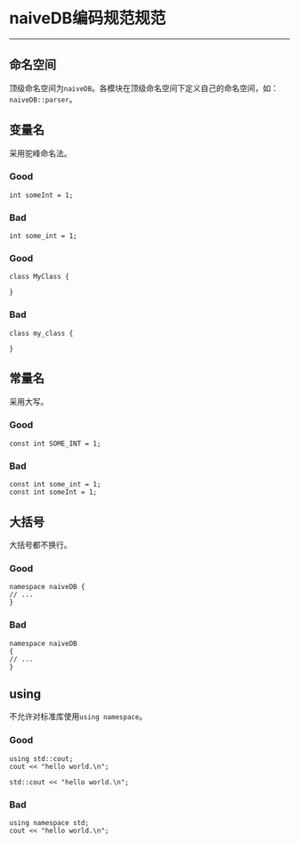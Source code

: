 # naiveDB编码规范规范

-------

## 命名空间

顶级命名空间为`naiveDB`。各模块在顶级命名空间下定义自己的命名空间，如：`naiveDB::parser`。
## 变量名

采用驼峰命名法。
### Good
```
int someInt = 1;
```
### Bad
```
int some_int = 1;
```
### Good
```
class MyClass {

}
```
### Bad
```
class my_class {

}
```
## 常量名
采用大写。
### Good
```
const int SOME_INT = 1;
```
### Bad
```
const int some_int = 1;
const int someInt = 1;
```
## 大括号
大括号都不换行。
### Good
```
namespace naiveDB {
// ...
}
```
### Bad
```
namespace naiveDB
{
// ...
}
```
## using
不允许对标准库使用`using namespace`。
### Good
```
using std::cout;
cout << "hello world.\n";
```

```
std::cout << "hello world.\n";
```
### Bad
```
using namespace std;
cout << "hello world.\n";
```

